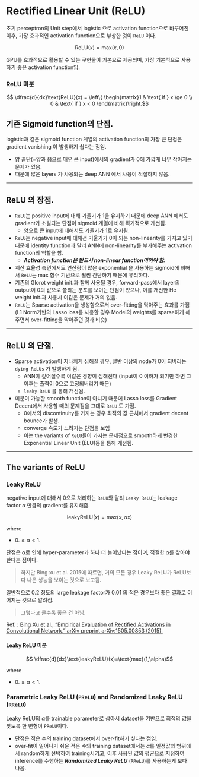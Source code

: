 # Rectified Linear Unit (ReLU)

초기 perceptron의 Unit step에서 logistic 으로 activation function으로 바꾸어진 이후, 가장 효과적인 activation function으로 부상한 것이 `ReLU` 이다.

$$ \text{ReLU}(x) = \text{max}(x,0)$$

GPU를 효과적으로 활용할 수 있는 구현물이 기본으로 제공되며, 가장 기본적으로 사용하기 좋은 activation function임.

### ReLU 미분

$$ \dfrac{d}{dx}\text{ReLU}(x) = \left\{ \begin{matrix}1 & \text{ if } x \ge 0 \\ 0 & \text{ if } x < 0 \end{matrix}\right.$$


## 기존 Sigmoid function의 단점.

logistic과 같은 sigmoid function 계열의 activation function의 가장 큰 단점은 gradient vanishing 이 발생하기 쉽다는 점임.

* 양 끝단(=양과 음으로 매우 큰 input)에서의 gradient가 0에 가깝게 너무 작아지는 문제가 있음.
* 때문에 많은 layers 가 사용되는 deep ANN 에서 사용이 적절하지 않음.

---

## ReLU 의 장점.

* `ReLU`는 positive input에 대해 기울기가 1을 유지하기 때문에 deep ANN 에서도 gradient가 소실되는 단점이 sigmoid 계열에 비해 획기적으로 개선됨.
    * 양으로 큰 input에 대해서도 기울기가 1로 유지됨.
* `ReLU`는 negative input에 대해선 기울기가 0이 되는 non-linearity를 가지고 있기 때문에 identity function과 달리 ANN에 non-linearity를 부가해주는 activation function의 역할을 함.
    * ***Activation function은 반드시 non-linear function이어야 함.***
* 계산 효율성 측면에서도 연산량이 많은 exponential 을 사용하는 sigmoid에 비해서 `ReLU`는 max 함수 기반으로 훨씬 간단하기 때문에 유리하다.
* 기존의 Glorot weight init.과 함께 사용될 경우, forward-pass에서 layer의 output이 0의 값으로 쏠리는 분포를 보이는 단점이 있으나, 이를 개선한 He weight init.과 사용시 이같은 문제가 거의 없음.
* `ReLU`는 Sparse activation을 생성함으로서 over-fitting을 막아주는 효과를 가짐(L1 Norm기반의 Lasso loss를 사용할 경우 Model의 weights를 sparse하게 해주면서 over-fitting을 막아주던 것과 비슷)

---

## ReLU 의 단점.

* Sparse activation이 지나치게 심해질 경우, 절반 이상의 node가 0이 되버리는 `dying ReLUs` 가 발생하게 됨. 
    * ANN이 깊어질수록 이같은 경향이 심해진다 (input이 0 이하가 되기만 하면 그 이후는 출력이 0으로 고정되버리기 때문) 
    * `leaky ReLU` 를 통해 개선됨.
* 미분이 가능한 smooth function이 아니기 때문에 Lasso loss를 Gradient Decent에서 사용할 때의 문제점을 그대로 `ReLU` 도 가짐.
    * 0에서의 discontinuity를 가지는 경우 최적의 값 근처에서 gradient decent bounce가 발생.
    * converge 속도가 느려지는 단점을 보임 
    * 이는 the variants of `ReLU`들이 가지는 문제점으로 smooth하게 변경한 Exponential Linear Unit (ELU)등을 통해 개선됨. 

---

## The variants of ReLU

### Leaky ReLU

negative input에 대해서 0으로 처리하는 `ReLU`와 달리 `Leaky ReLU`는 leakage factor $\alpha$ 만큼의 gradient를 유지해줌.

$$\text{leakyReLU}(x)=\text{max}(x, \alpha x)$$

where

* $0. \le \alpha < 1.$

단점은 $\alpha$로 인해 hyper-parameter가 하나 더 늘어났다는 점이며, 적절한 $\alpha$를 찾아야 한다는 점이다.

> 하지만 Bing xu et al. 2015에 따르면, 거의 모든 경우 Leaky ReLU가 ReLU보다 나은 성능을 보이는 것으로 보고됨.

일반적으로 $0.2$ 정도의 large leakage factor가 $0.01$ 의 적은 경우보다 좋은 결과로 이어지는 것으로 알려짐.

> 그렇다고 클수록 좋은 건 아님.

Ref. : [Bing Xu et al., “Empirical Evaluation of Rectified Activations in Convolutional Network,” arXiv preprint arXiv:1505.00853 (2015).](https://arxiv.org/abs/1505.00853)

#### Leaky ReLU 미분

$$ \dfrac{d}{dx}\text{leakyReLU}(x)=\text{max}(1,\alpha)$$

where

* $0. \le \alpha < 1.$

### Parametric Leaky ReLU (`PReLU`) and Randomized Leaky ReLU (`RReLU`)

Leaky ReLU의 $\alpha$를 trainable parameter로 삼아서 dataset을 기반으로 최적의 값을 찾도록 한 변형이 `PReLU`이다.

* 단점은 적은 수의 training dataset에서 over-fit하기 싶다는 점임.
* over-fit이 일어나기 쉬운 적은 수의 training dataset에서는 $\alpha$를 일정값의 범위에서 random하게 선택하여 training시키고, 이후 사용된 값의 평균으로 지정하여 inference를 수행하는 ***Randomized Leaky ReLU*** (`RReLU`)를 사용하는게 보다 나음.
 
    
 
